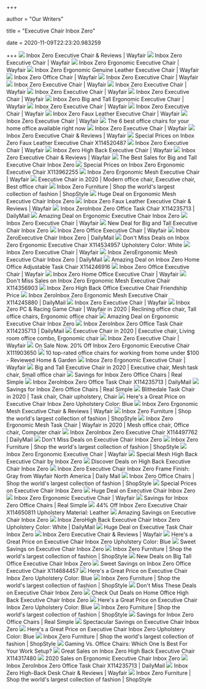 +++
        
author = "Our Writers"
        
title = "Executive Chair Inbox Zero"
        
date = 2020-11-09T22:23:20.983259
        
+++
[ ![](https://secure.img1-fg.wfcdn.com/im/98720339/resize-h800-w800%5Ecompr-r85/1177/117705906/Executive+Chair.jpg)](https://secure.img1-fg.wfcdn.com/im/98720339/resize-h800-w800%5Ecompr-r85/1177/117705906/Executive+Chair.jpg) Inbox Zero Executive Chair & Reviews | Wayfair
[ ![](https://secure.img1-fg.wfcdn.com/im/09165896/resize-h800-w800%5Ecompr-r85/1212/121266331/Executive+Chair.jpg)](https://secure.img1-fg.wfcdn.com/im/09165896/resize-h800-w800%5Ecompr-r85/1212/121266331/Executive+Chair.jpg) Inbox Zero Executive Chair | Wayfair
[ ![](https://secure.img1-fg.wfcdn.com/im/76440302/resize-h800-w800%5Ecompr-r85/1252/125247237/Ergonomic+Executive+Chair.jpg)](https://secure.img1-fg.wfcdn.com/im/76440302/resize-h800-w800%5Ecompr-r85/1252/125247237/Ergonomic+Executive+Chair.jpg) Inbox Zero Ergonomic Executive Chair | Wayfair
[ ![](https://secure.img1-fg.wfcdn.com/im/21921644/resize-h800-w800%5Ecompr-r85/1197/119763226/Ergonomic+Genuine+Leather+Executive+Chair.jpg)](https://secure.img1-fg.wfcdn.com/im/21921644/resize-h800-w800%5Ecompr-r85/1197/119763226/Ergonomic+Genuine+Leather+Executive+Chair.jpg) Inbox Zero Ergonomic Genuine Leather Executive Chair | Wayfair
[ ![](https://secure.img1-fg.wfcdn.com/im/82184011/resize-h800-w800%5Ecompr-r85/1261/126160255/Leather+Executive+Chair.jpg)](https://secure.img1-fg.wfcdn.com/im/82184011/resize-h800-w800%5Ecompr-r85/1261/126160255/Leather+Executive+Chair.jpg) Inbox Zero Office Chair | Wayfair
[ ![](https://secure.img1-fg.wfcdn.com/im/05025915/resize-h800-w800%5Ecompr-r85/1247/124765593/Executive+Chair.jpg)](https://secure.img1-fg.wfcdn.com/im/05025915/resize-h800-w800%5Ecompr-r85/1247/124765593/Executive+Chair.jpg) Inbox Zero Executive Chair | Wayfair
[ ![](https://secure.img1-fg.wfcdn.com/im/31520869/resize-h800-w800%5Ecompr-r85/1239/123946830/Executive+Chair.jpg)](https://secure.img1-fg.wfcdn.com/im/31520869/resize-h800-w800%5Ecompr-r85/1239/123946830/Executive+Chair.jpg) Inbox Zero Executive Chair | Wayfair
[ ![](https://secure.img1-fg.wfcdn.com/im/14961245/resize-h800-w800%5Ecompr-r85/1225/122512153/Executive+Chair.jpg)](https://secure.img1-fg.wfcdn.com/im/14961245/resize-h800-w800%5Ecompr-r85/1225/122512153/Executive+Chair.jpg) Inbox Zero Executive Chair | Wayfair
[ ![](https://secure.img1-fg.wfcdn.com/im/69320201/resize-h800-w800%5Ecompr-r85/1211/121167651/Executive+Chair.jpg)](https://secure.img1-fg.wfcdn.com/im/69320201/resize-h800-w800%5Ecompr-r85/1211/121167651/Executive+Chair.jpg) Inbox Zero Executive Chair | Wayfair
[ ![](https://secure.img1-fg.wfcdn.com/im/68590120/resize-h800-w800%5Ecompr-r85/1003/100368410/Executive+Chair.jpg)](https://secure.img1-fg.wfcdn.com/im/68590120/resize-h800-w800%5Ecompr-r85/1003/100368410/Executive+Chair.jpg) Inbox Zero Executive Chair | Wayfair
[ ![](https://secure.img1-fg.wfcdn.com/im/17350349/resize-h800-w800%5Ecompr-r85/1146/114652614/Big+and+Tall+Ergonomic+Executive+Chair.jpg)](https://secure.img1-fg.wfcdn.com/im/17350349/resize-h800-w800%5Ecompr-r85/1146/114652614/Big+and+Tall+Ergonomic+Executive+Chair.jpg) Inbox Zero Big and Tall Ergonomic Executive Chair | Wayfair
[ ![](https://secure.img1-fg.wfcdn.com/im/03594797/resize-h800-w800%5Ecompr-r85/1226/122682713/Executive+Chair.jpg)](https://secure.img1-fg.wfcdn.com/im/03594797/resize-h800-w800%5Ecompr-r85/1226/122682713/Executive+Chair.jpg) Inbox Zero Executive Chair | Wayfair
[ ![](https://secure.img1-fg.wfcdn.com/im/56946413/resize-h800-w800%5Ecompr-r85/1252/125247313/Executive+Chair.jpg)](https://secure.img1-fg.wfcdn.com/im/56946413/resize-h800-w800%5Ecompr-r85/1252/125247313/Executive+Chair.jpg) Inbox Zero Executive Chair | Wayfair
[ ![](https://secure.img1-fg.wfcdn.com/im/31617484/resize-h800-w800%5Ecompr-r85/1058/105835524/Faux+Leather+Executive+Chair.jpg)](https://secure.img1-fg.wfcdn.com/im/31617484/resize-h800-w800%5Ecompr-r85/1058/105835524/Faux+Leather+Executive+Chair.jpg) Inbox Zero Faux Leather Executive Chair | Wayfair
[ ![](https://secure.img1-fg.wfcdn.com/im/22686672/resize-h800-w800%5Ecompr-r85/1180/118063480/Executive+Chair.jpg)](https://secure.img1-fg.wfcdn.com/im/22686672/resize-h800-w800%5Ecompr-r85/1180/118063480/Executive+Chair.jpg) Inbox Zero Executive Chair | Wayfair
[ ![](https://images.fastcompany.net/image/upload/w_596,c_limit,q_auto:best,f_auto/wp-cms/uploads/2020/08/i-2-The-best-office-chairs-to-upgrade-your-WFH-setup-now-The-best-office-chairs-to-upgrade-your-WFH-setup-now-inbox-zero-executive-chair.jpg)](https://images.fastcompany.net/image/upload/w_596,c_limit,q_auto:best,f_auto/wp-cms/uploads/2020/08/i-2-The-best-office-chairs-to-upgrade-your-WFH-setup-now-The-best-office-chairs-to-upgrade-your-WFH-setup-now-inbox-zero-executive-chair.jpg) The 6 best office chairs for your home office available right now
[ ![](https://secure.img1-ag.wfcdn.com/im/33121447/resize-h800-w800%5Ecompr-r85/1145/114558321/Executive+Chair.jpg)](https://secure.img1-ag.wfcdn.com/im/33121447/resize-h800-w800%5Ecompr-r85/1145/114558321/Executive+Chair.jpg) Inbox Zero Executive Chair | Wayfair
[ ![](https://secure.img1-fg.wfcdn.com/im/51454156/resize-h800-w800%5Ecompr-r85/1233/123383722/Executive+Chair.jpg)](https://secure.img1-fg.wfcdn.com/im/51454156/resize-h800-w800%5Ecompr-r85/1233/123383722/Executive+Chair.jpg) Inbox Zero Executive Chair & Reviews | Wayfair
[ ![](https://images.prod.meredith.com/product/4dddbfcafdbaa7ed93447ea4c642762d/1596794899313/l/inbox-zero-executive-chair-x114520487)](https://images.prod.meredith.com/product/4dddbfcafdbaa7ed93447ea4c642762d/1596794899313/l/inbox-zero-executive-chair-x114520487) Special Prices on Inbox Zero Faux Leather Executive Chair X114520487
[ ![](https://secure.img1-fg.wfcdn.com/im/90373621/resize-h800-w800%5Ecompr-r85/1119/111921944/Executive+Chair.jpg)](https://secure.img1-fg.wfcdn.com/im/90373621/resize-h800-w800%5Ecompr-r85/1119/111921944/Executive+Chair.jpg) Inbox Zero Executive Chair | Wayfair
[ ![](https://secure.img1-fg.wfcdn.com/im/79824684/resize-h800-w800%5Ecompr-r85/1251/125169883/High+Back+Executive+Chair.jpg)](https://secure.img1-fg.wfcdn.com/im/79824684/resize-h800-w800%5Ecompr-r85/1251/125169883/High+Back+Executive+Chair.jpg) Inbox Zero High Back Executive Chair | Wayfair
[ ![](https://secure.img1-fg.wfcdn.com/im/93508046/resize-h800-w800%5Ecompr-r85/1154/115422785/Executive+Chair.jpg)](https://secure.img1-fg.wfcdn.com/im/93508046/resize-h800-w800%5Ecompr-r85/1154/115422785/Executive+Chair.jpg) Inbox Zero Executive Chair & Reviews | Wayfair
[ ![](https://images.prod.meredith.com/product/1428d6e804a05822ac7d5d6770b1153e/1594966119107/l/big-and-tall-executive-chair-inbox-zero)](https://images.prod.meredith.com/product/1428d6e804a05822ac7d5d6770b1153e/1594966119107/l/big-and-tall-executive-chair-inbox-zero) The Best Sales for Big and Tall Executive Chair Inbox Zero
[ ![](https://images.prod.meredith.com/product/bee5f0f49b1d5c5f6d17cf3d5bbb6e23/1592583337361/l/inbox-zero-ergonomic-executive-chair-x113962255)](https://images.prod.meredith.com/product/bee5f0f49b1d5c5f6d17cf3d5bbb6e23/1592583337361/l/inbox-zero-ergonomic-executive-chair-x113962255) Special Prices on Inbox Zero Ergonomic Executive Chair X113962255
[ ![](https://secure.img1-fg.wfcdn.com/im/28537500/resize-h800-w800%5Ecompr-r85/1219/121993361/Ergonomic+Mesh+Executive+Chair.jpg)](https://secure.img1-fg.wfcdn.com/im/28537500/resize-h800-w800%5Ecompr-r85/1219/121993361/Ergonomic+Mesh+Executive+Chair.jpg) Inbox Zero Ergonomic Mesh Executive Chair | Wayfair
[ ![](https://i.pinimg.com/originals/ae/0b/3f/ae0b3f95d1ca81ecba981d6ce6d824b7.jpg)](https://i.pinimg.com/originals/ae/0b/3f/ae0b3f95d1ca81ecba981d6ce6d824b7.jpg) Executive Chair in 2020 | Modern office chair, Executive chair, Best office  chair
[ ![](https://img.shopstyle-cdn.com/sim/98/31/9831114f36764a6eb6114041b8ff0e76_xlarge/ergonomic-executive-chair-inbox-zero.jpg)](https://img.shopstyle-cdn.com/sim/98/31/9831114f36764a6eb6114041b8ff0e76_xlarge/ergonomic-executive-chair-inbox-zero.jpg) Inbox Zero Furniture | Shop the world's largest collection of fashion |  ShopStyle
[ ![](https://images.prod.meredith.com/product/c7979405cf96211bc272196538e9070a/1595292384049/l/ergonomic-mesh-executive-chair-inbox-zero)](https://images.prod.meredith.com/product/c7979405cf96211bc272196538e9070a/1595292384049/l/ergonomic-mesh-executive-chair-inbox-zero) Huge Deal on Ergonomic Mesh Executive Chair Inbox Zero
[ ![](https://secure.img1-fg.wfcdn.com/im/70683756/resize-h800-w800%5Ecompr-r85/1168/116846458/Faux+Leather+Executive+Chair.jpg)](https://secure.img1-fg.wfcdn.com/im/70683756/resize-h800-w800%5Ecompr-r85/1168/116846458/Faux+Leather+Executive+Chair.jpg) Inbox Zero Faux Leather Executive Chair & Reviews | Wayfair
[ ![](https://shop-assets.dailymail.co.uk/prd/7756700a580c4f108c14ea102d3bd25c/0011000110011000110011010110111000110011100100101101100101001100/l/inbox-zero-office-task-chair-x114235713)](https://shop-assets.dailymail.co.uk/prd/7756700a580c4f108c14ea102d3bd25c/0011000110011000110011010110111000110011100100101101100101001100/l/inbox-zero-office-task-chair-x114235713) Inbox ZeroInbox Zero Office Task Chair X114235713 | DailyMail
[ ![](https://images.prod.meredith.com/product/77ea841334e32b781ca48d46be7afcfa/1594963833107/l/ergonomic-executive-chair-inbox-zero)](https://images.prod.meredith.com/product/77ea841334e32b781ca48d46be7afcfa/1594963833107/l/ergonomic-executive-chair-inbox-zero) Amazing Deal on Ergonomic Executive Chair Inbox Zero
[ ![](https://secure.img1-fg.wfcdn.com/im/18542231/resize-h800-w800%5Ecompr-r85/1217/121750475/Executive+Chair.jpg)](https://secure.img1-fg.wfcdn.com/im/18542231/resize-h800-w800%5Ecompr-r85/1217/121750475/Executive+Chair.jpg) Inbox Zero Executive Chair | Wayfair
[ ![](https://images.prod.meredith.com/product/8148718bd9d8ae7714b71809c2c72d22/1594963922577/l/big-and-tall-executive-chair-inbox-zero)](https://images.prod.meredith.com/product/8148718bd9d8ae7714b71809c2c72d22/1594963922577/l/big-and-tall-executive-chair-inbox-zero) New Deal for Big and Tall Executive Chair Inbox Zero
[ ![](https://secure.img1-fg.wfcdn.com/im/82712974/resize-h800-w800%5Ecompr-r85/1252/125263477/Office+Executive+Chair.jpg)](https://secure.img1-fg.wfcdn.com/im/82712974/resize-h800-w800%5Ecompr-r85/1252/125263477/Office+Executive+Chair.jpg) Inbox Zero Office Executive Chair | Wayfair
[ ![](https://secure.img1-ag.wfcdn.com/im/70198732/resize-h400-w400%5Ecompr-r85/1135/113515922/.jpg)](https://secure.img1-ag.wfcdn.com/im/70198732/resize-h400-w400%5Ecompr-r85/1135/113515922/.jpg) Inbox ZeroExecutive Chair Inbox Zero | DailyMail
[ ![](https://images.prod.meredith.com/product/c36fde60e861bd027ad73c25c1cd2fc4/1600077738522/l/inbox-zero-ergonomic-executive-chair-w003423846-upholstery-color-white)](https://images.prod.meredith.com/product/c36fde60e861bd027ad73c25c1cd2fc4/1600077738522/l/inbox-zero-ergonomic-executive-chair-w003423846-upholstery-color-white) Don't Miss Deals on Inbox Zero Ergonomic Executive Chair X114534957  Upholstery Color: White
[ ![](https://secure.img1-fg.wfcdn.com/im/10034836/resize-h800-w800%5Ecompr-r85/1179/117977805/Executive+Chair.jpg)](https://secure.img1-fg.wfcdn.com/im/10034836/resize-h800-w800%5Ecompr-r85/1179/117977805/Executive+Chair.jpg) Inbox Zero Executive Chair | Wayfair
[ ![](https://secure.img1-fg.wfcdn.com/im/92197172/resize-h400-w400%5Ecompr-r85/1219/121993237/.jpg)](https://secure.img1-fg.wfcdn.com/im/92197172/resize-h400-w400%5Ecompr-r85/1219/121993237/.jpg) Inbox ZeroErgonomic Mesh Executive Chair Inbox Zero | DailyMail
[ ![](https://images.prod.meredith.com/product/794180d4b3a498a73f8f8366f62bb405/1589191573236/l/inbox-zero-executive-chair-x114246916)](https://images.prod.meredith.com/product/794180d4b3a498a73f8f8366f62bb405/1589191573236/l/inbox-zero-executive-chair-x114246916) Amazing Deal on Inbox Zero Home Office Adjustable Task Chair X114246916
[ ![](https://secure.img1-fg.wfcdn.com/im/53477985/resize-h800-w800%5Ecompr-r85/6060/60609201/Office+Executive+Chair.jpg)](https://secure.img1-fg.wfcdn.com/im/53477985/resize-h800-w800%5Ecompr-r85/6060/60609201/Office+Executive+Chair.jpg) Inbox Zero Office Executive Chair | Wayfair
[ ![](https://secure.img1-fg.wfcdn.com/im/22145510/resize-h800-w800%5Ecompr-r85/1293/129386868/Home+Office+Executive+Chair.jpg)](https://secure.img1-fg.wfcdn.com/im/22145510/resize-h800-w800%5Ecompr-r85/1293/129386868/Home+Office+Executive+Chair.jpg) Inbox Zero Home Office Executive Chair | Wayfair
[ ![](https://images.prod.meredith.com/product/9f9eca713cd7a5b553eb495394a2ab75/1592583277697/l/inbox-zero-ergonomic-executive-chair-x114356903)](https://images.prod.meredith.com/product/9f9eca713cd7a5b553eb495394a2ab75/1592583277697/l/inbox-zero-ergonomic-executive-chair-x114356903) Don't Miss Sales on Inbox Zero Ergonomic Mesh Executive Chair X114356903
[ ![](https://secure.img1-fg.wfcdn.com/im/86898953/resize-h310-w310%5Ecompr-r85/6468/125169393/High+Back+Office+Executive+Chair.jpg)](https://secure.img1-fg.wfcdn.com/im/86898953/resize-h310-w310%5Ecompr-r85/6468/125169393/High+Back+Office+Executive+Chair.jpg) Inbox Zero High Back Office Executive Chair Friendship Price
[ ![](https://shop-assets.dailymail.co.uk/prd/219414f95a02466ab94a7b994b77eb85/0010110001011110001001110001001110001101010000010110001000110000/l/inbox-zero-ergonomic-mesh-executive-chair-x114245880)](https://shop-assets.dailymail.co.uk/prd/219414f95a02466ab94a7b994b77eb85/0010110001011110001001110001001110001101010000010110001000110000/l/inbox-zero-ergonomic-mesh-executive-chair-x114245880) Inbox ZeroInbox Zero Ergonomic Mesh Executive Chair X114245880 | DailyMail
[ ![](https://secure.img1-fg.wfcdn.com/im/23899298/resize-h800-w800%5Ecompr-r85/1279/127906134/Executive+Chair.jpg)](https://secure.img1-fg.wfcdn.com/im/23899298/resize-h800-w800%5Ecompr-r85/1279/127906134/Executive+Chair.jpg) Inbox Zero Executive Chair | Wayfair
[ ![](https://i.pinimg.com/originals/dc/c9/ef/dcc9efc8c5d632a17f5b4dd717bb5947.jpg)](https://i.pinimg.com/originals/dc/c9/ef/dcc9efc8c5d632a17f5b4dd717bb5947.jpg) Inbox Zero PC & Racing Game Chair | Wayfair in 2020 | Reclining office chair,  Tall office chairs, Ergonomic office chair
[ ![](https://images.prod.meredith.com/product/07191213a18f84a991d4592938d954de/1597658522345/l/ergonomic-executive-chair-inbox-zero)](https://images.prod.meredith.com/product/07191213a18f84a991d4592938d954de/1597658522345/l/ergonomic-executive-chair-inbox-zero) Amazing Deal on Ergonomic Executive Chair Inbox Zero
[ ![](https://secure.img1-ag.wfcdn.com/im/52781706/resize-h400-w400%5Ecompr-r85/1190/119020178/.jpg)](https://secure.img1-ag.wfcdn.com/im/52781706/resize-h400-w400%5Ecompr-r85/1190/119020178/.jpg) Inbox ZeroInbox Zero Office Task Chair X114235713 | DailyMail
[ ![](https://i.pinimg.com/originals/0f/7b/6b/0f7b6b334a27463c4a6567a6da343acb.png)](https://i.pinimg.com/originals/0f/7b/6b/0f7b6b334a27463c4a6567a6da343acb.png) Executive Chair in 2020 | Executive chair, Living room office combo,  Ergonomic chair
[ ![](https://secure.img1-fg.wfcdn.com/im/39355200/resize-h800-w800%5Ecompr-r85/1160/116070857/Executive+Chair.jpg)](https://secure.img1-fg.wfcdn.com/im/39355200/resize-h800-w800%5Ecompr-r85/1160/116070857/Executive+Chair.jpg) Inbox Zero Executive Chair | Wayfair
[ ![](https://images.prod.meredith.com/product/56a98b8c7252613a0b1c7078b7f65d34/1592583133336/l/inbox-zero-ergonomic-executive-chair-x111903650)](https://images.prod.meredith.com/product/56a98b8c7252613a0b1c7078b7f65d34/1592583133336/l/inbox-zero-ergonomic-executive-chair-x111903650) On Sale Now. 20% Off Inbox Zero Ergonomic Executive Chair X111903650
[ ![](https://reviewed-com-res.cloudinary.com/image/fetch/s---1Zdd8zF--/b_white,c_limit,cs_srgb,f_auto,fl_progressive.strip_profile,g_center,q_auto,w_792/https://reviewed-production.s3.amazonaws.com/attachment/7de15e60b9274a96/2.png)](https://reviewed-com-res.cloudinary.com/image/fetch/s---1Zdd8zF--/b_white,c_limit,cs_srgb,f_auto,fl_progressive.strip_profile,g_center,q_auto,w_792/https://reviewed-production.s3.amazonaws.com/attachment/7de15e60b9274a96/2.png) 10 top-rated office chairs for working from home under $100 - Reviewed Home  & Garden
[ ![](https://secure.img1-fg.wfcdn.com/im/72251951/resize-h800-w800%5Ecompr-r85/1252/125247944/Ergonomic+Executive+Chair.jpg)](https://secure.img1-fg.wfcdn.com/im/72251951/resize-h800-w800%5Ecompr-r85/1252/125247944/Ergonomic+Executive+Chair.jpg) Inbox Zero Ergonomic Executive Chair | Wayfair
[ ![](https://i.pinimg.com/originals/3c/c9/fa/3cc9fa202c8ebd1c1c7f3cf0eb89f91e.png)](https://i.pinimg.com/originals/3c/c9/fa/3cc9fa202c8ebd1c1c7f3cf0eb89f91e.png) Big and Tall Executive Chair in 2020 | Executive chair, Mesh task chair,  Small office chair
[ ![](https://images.prod.meredith.com/product/da2b76aa0124b1960d63e6df58eefc42/1590422675385/m/high-back-reclining-executive-chair-inbox-zero-upholstery-color-black)](https://images.prod.meredith.com/product/da2b76aa0124b1960d63e6df58eefc42/1590422675385/m/high-back-reclining-executive-chair-inbox-zero-upholstery-color-black) Savings for Inbox Zero Office Chairs | Real Simple
[ ![](https://secure.img1-ag.wfcdn.com/im/99110000/resize-h400-w400%5Ecompr-r85/1190/119020051/.jpg)](https://secure.img1-ag.wfcdn.com/im/99110000/resize-h400-w400%5Ecompr-r85/1190/119020051/.jpg) Inbox ZeroInbox Zero Office Task Chair X114235713 | DailyMail
[ ![](https://images.prod.meredith.com/product/c594a65581e7f4b5e55cf47988260b7a/1594964705671/m/high-back-executive-chair-inbox-zero-frame-color-silver-upholstery-color-black)](https://images.prod.meredith.com/product/c594a65581e7f4b5e55cf47988260b7a/1594964705671/m/high-back-executive-chair-inbox-zero-frame-color-silver-upholstery-color-black) Savings for Inbox Zero Office Chairs | Real Simple
[ ![](https://i.pinimg.com/564x/9e/a1/16/9ea1165304e84bd2cf782705ec2bb92d.jpg)](https://i.pinimg.com/564x/9e/a1/16/9ea1165304e84bd2cf782705ec2bb92d.jpg) Blithedale Task Chair in 2020 | Task chair, Chair upholstery, Chair
[ ![](https://images.prod.meredith.com/product/c696aecb06a72363aac85b09b7cdcd41/1604595481864/m/executive-chair-inbox-zero-upholstery-color-brown)](https://images.prod.meredith.com/product/c696aecb06a72363aac85b09b7cdcd41/1604595481864/m/executive-chair-inbox-zero-upholstery-color-brown) Here's a Great Price on Executive Chair Inbox Zero Upholstery Color: Blue
[ ![](https://secure.img1-ag.wfcdn.com/im/17160394/resize-h800-w800%5Ecompr-r85/1284/128445517/Ergonomic+Mesh+Executive+Chair.jpg)](https://secure.img1-ag.wfcdn.com/im/17160394/resize-h800-w800%5Ecompr-r85/1284/128445517/Ergonomic+Mesh+Executive+Chair.jpg) Inbox Zero Ergonomic Mesh Executive Chair & Reviews | Wayfair
[ ![](https://img.shopstyle-cdn.com/sim/b5/2b/b52b9744428773ce516cea743279b27b_xlarge/ergonomic-mesh-executive-chair-inbox-zero.jpg)](https://img.shopstyle-cdn.com/sim/b5/2b/b52b9744428773ce516cea743279b27b_xlarge/ergonomic-mesh-executive-chair-inbox-zero.jpg) Inbox Zero Furniture | Shop the world's largest collection of fashion |  ShopStyle
[ ![](https://i.pinimg.com/originals/5e/e5/e5/5ee5e5bb00a28ae0d40b5dbae1d3c0ed.jpg)](https://i.pinimg.com/originals/5e/e5/e5/5ee5e5bb00a28ae0d40b5dbae1d3c0ed.jpg) Inbox Zero Ergonomic Mesh Task Chair | Wayfair in 2020 | Mesh office chair, Office  chair, Computer chair
[ ![](https://d1-pub.bizrate.com/image/obj/13316801628;sq=400)](https://d1-pub.bizrate.com/image/obj/13316801628;sq=400) Inbox ZeroInbox Zero Executive Chair X114497762 | DailyMail
[ ![](https://images.prod.meredith.com/product/dc9ad2f0abcf44876281e57895ecd26f/1598781775156/l/executive-chair-inbox-zero)](https://images.prod.meredith.com/product/dc9ad2f0abcf44876281e57895ecd26f/1598781775156/l/executive-chair-inbox-zero) Don't Miss Deals on Executive Chair Inbox Zero
[ ![](https://img.shopstyle-cdn.com/sim/d4/b3/d4b357700995b70de567ac855058fd48_xlarge/ergonomic-executive-chair-inbox-zero.jpg)](https://img.shopstyle-cdn.com/sim/d4/b3/d4b357700995b70de567ac855058fd48_xlarge/ergonomic-executive-chair-inbox-zero.jpg) Inbox Zero Furniture | Shop the world's largest collection of fashion |  ShopStyle
[ ![](https://secure.img1-fg.wfcdn.com/im/65883886/resize-h800-w800%5Ecompr-r85/1168/116834727/Ergonomic+Executive+Chair.jpg)](https://secure.img1-fg.wfcdn.com/im/65883886/resize-h800-w800%5Ecompr-r85/1168/116834727/Ergonomic+Executive+Chair.jpg) Inbox Zero Ergonomic Executive Chair | Wayfair
[ ![](https://secure.img1-fg.wfcdn.com/im/94412397/resize-h310-w310%5Ecompr-r85/5468/126715243/Mesh+High+Back+Executive+Chair.jpg)](https://secure.img1-fg.wfcdn.com/im/94412397/resize-h310-w310%5Ecompr-r85/5468/126715243/Mesh+High+Back+Executive+Chair.jpg) Special Mesh High Back Executive Chair by Inbox Zero
[ ![](https://images.prod.meredith.com/product/b8d270dab975ad67a8ffc8eb121f0f14/1594964562180/l/high-back-executive-chair-inbox-zero)](https://images.prod.meredith.com/product/b8d270dab975ad67a8ffc8eb121f0f14/1594964562180/l/high-back-executive-chair-inbox-zero) Discover Deals on High Back Executive Chair Inbox Zero
[ ![](https://secure.img1-ag.wfcdn.com/im/80577292/resize-h400-w400%5Ecompr-r85/1196/119662183/.jpg)](https://secure.img1-ag.wfcdn.com/im/80577292/resize-h400-w400%5Ecompr-r85/1196/119662183/.jpg) Inbox Zero Executive Chair Inbox Zero Frame Finish: Gray from Wayfair North  America | Daily Mail
[ ![](https://img.shopstyle-cdn.com/sim/9d/65/9d652ee5cf6dcad76af52a74eddee474_xlarge/high-back-executive-chair-inbox-zero.jpg)](https://img.shopstyle-cdn.com/sim/9d/65/9d652ee5cf6dcad76af52a74eddee474_xlarge/high-back-executive-chair-inbox-zero.jpg) Inbox Zero Office Chairs | Shop the world's largest collection of fashion |  ShopStyle
[ ![](https://images.prod.meredith.com/product/1b4b2c91bcd5592f13c5323cc0141109/1594962899522/l/executive-chair-inbox-zero)](https://images.prod.meredith.com/product/1b4b2c91bcd5592f13c5323cc0141109/1594962899522/l/executive-chair-inbox-zero) Special Prices on Executive Chair Inbox Zero
[ ![](https://images.prod.meredith.com/product/c14ab7b8048e4372dc459a917748bb15/1601892226293/l/l-3-high-back-office-chair-boss-chair-computer-chair-pu-chair-with-360-swivel-task-chair-black-inbox-zero)](https://images.prod.meredith.com/product/c14ab7b8048e4372dc459a917748bb15/1601892226293/l/l-3-high-back-office-chair-boss-chair-computer-chair-pu-chair-with-360-swivel-task-chair-black-inbox-zero) Huge Deal on Executive Chair Inbox Zero
[ ![](https://secure.img1-fg.wfcdn.com/im/29698351/resize-h800-w800%5Ecompr-r85/1198/119867864/Ergonomic+Executive+Chair.jpg)](https://secure.img1-fg.wfcdn.com/im/29698351/resize-h800-w800%5Ecompr-r85/1198/119867864/Ergonomic+Executive+Chair.jpg) Inbox Zero Ergonomic Executive Chair | Wayfair
[ ![](https://images.prod.meredith.com/product/39339ce4deac51b04d354f416eca257f/1590422546530/m/high-back-reclining-executive-chair-inbox-zero-upholstery-color-brown)](https://images.prod.meredith.com/product/39339ce4deac51b04d354f416eca257f/1590422546530/m/high-back-reclining-executive-chair-inbox-zero-upholstery-color-brown) Savings for Inbox Zero Office Chairs | Real Simple
[ ![](https://images.prod.meredith.com/product/ca0f0f70efb0f0139733c5209296a8b4/1598781883477/l/inbox-zero-executive-chair-x114650811-upholstery-material-leather)](https://images.prod.meredith.com/product/ca0f0f70efb0f0139733c5209296a8b4/1598781883477/l/inbox-zero-executive-chair-x114650811-upholstery-material-leather) 44% Off Inbox Zero Executive Chair X114650811 Upholstery Material: Leather
[ ![](https://images.prod.meredith.com/product/48bf9232e4493218f3647b4ad72b6a70/1597658548406/l/executive-chair-inbox-zero)](https://images.prod.meredith.com/product/48bf9232e4493218f3647b4ad72b6a70/1597658548406/l/executive-chair-inbox-zero) Amazing Savings on Executive Chair Inbox Zero
[ ![](https://secure.img1-ag.wfcdn.com/im/46037966/resize-h400-w400%5Ecompr-r85/1146/114652785/.jpg)](https://secure.img1-ag.wfcdn.com/im/46037966/resize-h400-w400%5Ecompr-r85/1146/114652785/.jpg) Inbox ZeroHigh Back Executive Chair Inbox Zero Upholstery Color: White |  DailyMail
[ ![](https://images.prod.meredith.com/product/4010220830787cf31e18c0a0652ef1ff/1594963297960/l/executive-task-chair-inbox-zero)](https://images.prod.meredith.com/product/4010220830787cf31e18c0a0652ef1ff/1594963297960/l/executive-task-chair-inbox-zero) Huge Deal on Executive Task Chair Inbox Zero
[ ![](https://secure.img1-fg.wfcdn.com/im/77977898/resize-h800-w800%5Ecompr-r85/1217/121746956/Executive+Chair.jpg)](https://secure.img1-fg.wfcdn.com/im/77977898/resize-h800-w800%5Ecompr-r85/1217/121746956/Executive+Chair.jpg) Inbox Zero Executive Chair & Reviews | Wayfair
[ ![](https://images.prod.meredith.com/product/08c835e5683f59121674020ff9d20ec9/1597485697106/m/executive-chair-inbox-zero-upholstery-color-white)](https://images.prod.meredith.com/product/08c835e5683f59121674020ff9d20ec9/1597485697106/m/executive-chair-inbox-zero-upholstery-color-white) Here's a Great Price on Executive Chair Inbox Zero Upholstery Color: Blue
[ ![](https://images.prod.meredith.com/product/234912ab0e565e5b8b4893bb19bf60ea/1598090517722/l/executive-chair-inbox-zero)](https://images.prod.meredith.com/product/234912ab0e565e5b8b4893bb19bf60ea/1598090517722/l/executive-chair-inbox-zero) Sweet Savings on Executive Chair Inbox Zero
[ ![](https://img.shopstyle-cdn.com/sim/7e/48/7e48837d1c94ad69342d689137d04867_xlarge/executive-chair-inbox-zero.jpg)](https://img.shopstyle-cdn.com/sim/7e/48/7e48837d1c94ad69342d689137d04867_xlarge/executive-chair-inbox-zero.jpg) Inbox Zero Furniture | Shop the world's largest collection of fashion |  ShopStyle
[ ![](https://images.prod.meredith.com/product/6e83fb51eb77513540c6c34ba4ac9e15/1594963742211/l/big-tall-office-executive-chair-inbox-zero)](https://images.prod.meredith.com/product/6e83fb51eb77513540c6c34ba4ac9e15/1594963742211/l/big-tall-office-executive-chair-inbox-zero) New Deals on Big Tall Office Executive Chair Inbox Zero
[ ![](https://images.prod.meredith.com/product/44a5cae984d95717d7daedb9c5706a78/1599905010970/l/inbox-zero-office-executive-chair-w003573346)](https://images.prod.meredith.com/product/44a5cae984d95717d7daedb9c5706a78/1599905010970/l/inbox-zero-office-executive-chair-w003573346) Sweet Savings on Inbox Zero Office Executive Chair X114684457
[ ![](https://images.prod.meredith.com/product/6f982c7f977cc48a774f80695e6af630/1604658010844/m/executive-chair-inbox-zero-upholstery-color-brown)](https://images.prod.meredith.com/product/6f982c7f977cc48a774f80695e6af630/1604658010844/m/executive-chair-inbox-zero-upholstery-color-brown) Here's a Great Price on Executive Chair Inbox Zero Upholstery Color: Blue
[ ![](https://img.shopstyle-cdn.com/sim/3a/8b/3a8b2180b064fde739537afda1750705_xlarge/gaming-height-adjustable-standing-desk-converter-inbox-zero.jpg)](https://img.shopstyle-cdn.com/sim/3a/8b/3a8b2180b064fde739537afda1750705_xlarge/gaming-height-adjustable-standing-desk-converter-inbox-zero.jpg) Inbox Zero Furniture | Shop the world's largest collection of fashion |  ShopStyle
[ ![](https://images.prod.meredith.com/product/ff57302b526012b5428848b34349c1a9/1604658228260/l/executive-chair-inbox-zero)](https://images.prod.meredith.com/product/ff57302b526012b5428848b34349c1a9/1604658228260/l/executive-chair-inbox-zero) Don't Miss These Deals on Executive Chair Inbox Zero
[ ![](https://images.prod.meredith.com/product/b0dcecb8e1e3028c7ec7dfa23df2afcd/1591351270424/l/home-office-high-back-executive-chair-inbox-zero)](https://images.prod.meredith.com/product/b0dcecb8e1e3028c7ec7dfa23df2afcd/1591351270424/l/home-office-high-back-executive-chair-inbox-zero) Check Out Deals on Home Office High Back Executive Chair Inbox Zero
[ ![](https://images.prod.meredith.com/product/48cae0a3c15f96f506ccd805db8db4e6/1603533823118/m/ergonomic-executive-chair-inbox-zero-upholstery-color-blue)](https://images.prod.meredith.com/product/48cae0a3c15f96f506ccd805db8db4e6/1603533823118/m/ergonomic-executive-chair-inbox-zero-upholstery-color-blue) Here's a Great Price on Executive Chair Inbox Zero Upholstery Color: Blue
[ ![](https://img.shopstyle-cdn.com/sim/e3/9c/e39c62558a0cc2b83d5fee5ffc6dc20e_xlarge/mesh-executive-chair-inbox-zero.jpg)](https://img.shopstyle-cdn.com/sim/e3/9c/e39c62558a0cc2b83d5fee5ffc6dc20e_xlarge/mesh-executive-chair-inbox-zero.jpg) Inbox Zero Furniture | Shop the world's largest collection of fashion |  ShopStyle
[ ![](https://images.prod.meredith.com/product/e21b654c87b223efc9ce92ddeb1baf6b/1590422681056/m/high-back-reclining-executive-chair-inbox-zero-upholstery-color-white)](https://images.prod.meredith.com/product/e21b654c87b223efc9ce92ddeb1baf6b/1590422681056/m/high-back-reclining-executive-chair-inbox-zero-upholstery-color-white) Savings for Inbox Zero Office Chairs | Real Simple
[ ![](https://images.prod.meredith.com/product/519a686cb6092bd0c0c8a7e6c558a4d9/1598090536378/l/executive-chair-inbox-zero)](https://images.prod.meredith.com/product/519a686cb6092bd0c0c8a7e6c558a4d9/1598090536378/l/executive-chair-inbox-zero) Spectacular Savings on Executive Chair Inbox Zero
[ ![](https://images.prod.meredith.com/product/797142decfe0f521d0c6a797bdfd542f/1603965758257/m/executive-chair-inbox-zero-upholstery-color-gray)](https://images.prod.meredith.com/product/797142decfe0f521d0c6a797bdfd542f/1603965758257/m/executive-chair-inbox-zero-upholstery-color-gray) Here's a Great Price on Executive Chair Inbox Zero Upholstery Color: Blue
[ ![](https://img.shopstyle-cdn.com/sim/56/10/5610aa43c3406134395a89a4bf3f8403_xlarge/pc-racing-game-chair-inbox-zero-color-yellow.jpg)](https://img.shopstyle-cdn.com/sim/56/10/5610aa43c3406134395a89a4bf3f8403_xlarge/pc-racing-game-chair-inbox-zero-color-yellow.jpg) Inbox Zero Furniture | Shop the world's largest collection of fashion |  ShopStyle
[ ![](https://thumbor.forbes.com/thumbor/711x400/https://specials-images.forbesimg.com/imageserve/5e8e572c93ef920006d3a192/960x0.jpg?fit=scale)](https://thumbor.forbes.com/thumbor/711x400/https://specials-images.forbesimg.com/imageserve/5e8e572c93ef920006d3a192/960x0.jpg?fit=scale) Gaming Vs. Office Chairs: Which One Is Best For Your Work Setup?
[ ![](https://images.prod.meredith.com/product/42a46099fa32792b258265a6671596a6/1597378141239/l/inbox-zero-high-back-executive-chair-x114317480)](https://images.prod.meredith.com/product/42a46099fa32792b258265a6671596a6/1597378141239/l/inbox-zero-high-back-executive-chair-x114317480) Great Sales on Inbox Zero High Back Executive Chair X114317480
[ ![](https://images.prod.meredith.com/product/b99e9a83c339f96657470a01e8d3c53a/1600855313916/l/ergonomic-executive-chair-inbox-zero)](https://images.prod.meredith.com/product/b99e9a83c339f96657470a01e8d3c53a/1600855313916/l/ergonomic-executive-chair-inbox-zero) 2020 Sales on Ergonomic Executive Chair Inbox Zero
[ ![](https://secure.img1-ag.wfcdn.com/im/48501487/resize-h400-w400%5Ecompr-r85/1234/123477217/.jpg)](https://secure.img1-ag.wfcdn.com/im/48501487/resize-h400-w400%5Ecompr-r85/1234/123477217/.jpg) Inbox ZeroInbox Zero Office Task Chair X114235713 | DailyMail
[ ![](https://secure.img1-fg.wfcdn.com/im/12653015/resize-h800-w800%5Ecompr-r85/1210/121001771/High-Back+Desk+Chair.jpg)](https://secure.img1-fg.wfcdn.com/im/12653015/resize-h800-w800%5Ecompr-r85/1210/121001771/High-Back+Desk+Chair.jpg) Inbox Zero High-Back Desk Chair & Reviews | Wayfair
[ ![](https://img.shopstyle-cdn.com/sim/d0/34/d034be635803917c9463ff56de1fd17f_xlarge/task-chair-inbox-zero.jpg)](https://img.shopstyle-cdn.com/sim/d0/34/d034be635803917c9463ff56de1fd17f_xlarge/task-chair-inbox-zero.jpg) Inbox Zero Furniture | Shop the world's largest collection of fashion |  ShopStyle
